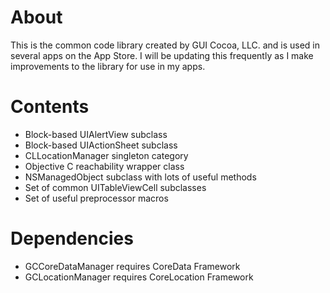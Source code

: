 # About
This is the common code library created by GUI Cocoa, LLC. and is used in several apps on the App Store. I will be updating this frequently as I make improvements to the library for use in my apps.

# Contents

- Block-based UIAlertView subclass
- Block-based UIActionSheet subclass
- CLLocationManager singleton category
- Objective C reachability wrapper class
- NSManagedObject subclass with lots of useful methods
- Set of common UITableViewCell subclasses
- Set of useful preprocessor macros

# Dependencies

- GCCoreDataManager requires CoreData Framework
- GCLocationManager requires CoreLocation Framework